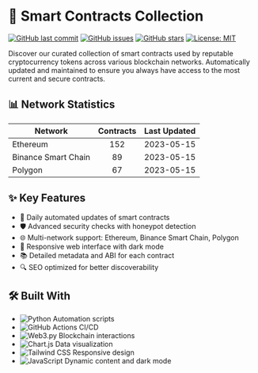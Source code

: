 # 🚀 Smart Contracts Collection

[![GitHub last commit](https://img.shields.io/github/last-commit/likhonsh3ikh/smart-contracts)](https://github.com/likhonsh3ikh/smart-contracts/commits/main)
[![GitHub issues](https://img.shields.io/github/issues/likhonsh3ikh/smart-contracts)](https://github.com/likhonsh3ikh/smart-contracts/issues)
[![GitHub stars](https://img.shields.io/github/stars/likhonsh3ikh/smart-contracts)](https://github.com/likhonsh3ikh/smart-contracts/stargazers)
[![License: MIT](https://img.shields.io/badge/License-MIT-yellow.svg)](https://opensource.org/licenses/MIT)

Discover our curated collection of smart contracts used by reputable cryptocurrency tokens across various blockchain networks. Automatically updated and maintained to ensure you always have access to the most current and secure contracts.

## 📊 Network Statistics

| Network | Contracts | Last Updated |
|---------|:---------:|:------------:|
| Ethereum | 152 | 2023-05-15 |
| Binance Smart Chain | 89 | 2023-05-15 |
| Polygon | 67 | 2023-05-15 |

## ✨ Key Features

- 🔄 Daily automated updates of smart contracts
- 🛡️ Advanced security checks with honeypot detection
- 🌐 Multi-network support: Ethereum, Binance Smart Chain, Polygon
- 📱 Responsive web interface with dark mode
- 📚 Detailed metadata and ABI for each contract
- 🔍 SEO optimized for better discoverability

## 🛠️ Built With

- ![Python](https://img.shields.io/badge/Python-3776AB?style=for-the-badge&logo=python&logoColor=white) Automation scripts
- ![GitHub Actions](https://img.shields.io/badge/GitHub_Actions-2088FF?style=for-the-badge&logo=github-actions&logoColor=white) CI/CD
- ![Web3.py](https://img.shields.io/badge/Web3.py-3C3C3D?style=for-the-badge&logo=Ethereum&logoColor=white) Blockchain interactions
- ![Chart.js](https://img.shields.io/badge/Chart.js-FF6384?style=for-the-badge&logo=chart.js&logoColor=white) Data visualization
- ![Tailwind CSS](https://img.shields.io/badge/Tailwind_CSS-38B2AC?style=for-the-badge&logo=tailwind-css&logoColor=white) Responsive design
- ![JavaScript](https://img.shields.io/badge/JavaScript-F7DF1E?style=for-the-badge&logo=javascript&logoColor=black) Dynamic content and dark mode

